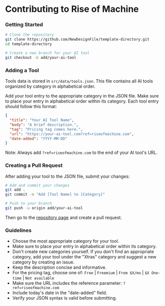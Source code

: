 # Contributing to Rise of Machine

### Getting Started

```bash
# Clone the repository
git clone https://github.com/NewDesignFile/template-directory.git
cd template-directory

# Create a new branch for your AI tool
git checkout -b add/your-ai-tool
```


### Adding a Tool
Tools data is stored in `src/data/tools.json`. This file contains all AI tools organized by category in alphabetical order.

Add your tool entry to the appropriate category in the JSON file. Make sure to place your entry in alphabetical order within its category. Each tool entry should follow this format:

```json
{
  "title": "Your AI Tool Name",
  "body": "A brief description.",
  "tag": "Pricing tag comes here.",
  "url": "https://your-ai-tool.com?ref=riseofmachine.com",
  "date-added": "YYYY-MM-DD"
}
```

Note: Always add `?ref=riseofmachine.com` to the end of your AI tool's URL.

### Creating a Pull Request
After adding your tool to the JSON file, submit your changes:

```bash
# Add and commit your changes
git add .
git commit -m "Add [Tool Name] to [Category]"

# Push to your branch
git push -u origin add/your-ai-tool
```

Then go to the [repository page](https://github.com/NewDesignFile/template-directory) and create a pull request.

### Guidelines
- Choose the most appropriate category for your tool.
- Make sure to place your entry in alphabetical order within its category.
- Don't create new categories yourself. If you don't find an appropriate category, add your tool under the "Xtras" category and suggest a new category by creating an issue.
- Keep the description concise and informative.
- For the pricing tag, choose one of: `Free` | `Freemium` | `From $X/mo` | `$X One-time` | `Not available`
- Make sure the URL includes the reference parameter: `?ref=riseofmachine.com`
- Include today's date in the "date-added" field.
- Verify your JSON syntax is valid before submitting.